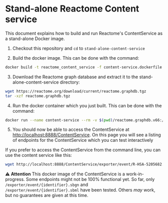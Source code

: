 # Stand-alone Reactome Content service

This document explains how to build and run Reactome's ContentService as a stand-alone Docker image.


1. Checkout this repository and `cd` to `stand-alone-content-service`

2. Build the docker image. This can be done with the command:
```bash
docker build -t reactome_content_service -f content-service.dockerfile .
```

3. Download the Reactome graph database and extract it to the stand-alone-content-service directory:
```bash
wget https://reactome.org/download/current/reactome.graphdb.tgz
tar -xzf reactome.graphdb.tgz
```

4. Run the docker container which you just built. This can be done with the command:
```bash
docker run --name content-service --rm -v $(pwd)/reactome.graphdb.v66:/neo4j/neo4j-community-3.4.10/data/databases/graph.db -p 8888:8080 reactome_content_service
```

5. You should now be able to access the ContentService at [http://localhost:8888/ContentService](http://localhost:8888/ContentService). On this page you will see a listing of endpoints for the ContentService which you can test interactively

If you prefer to access the ContentService from the command line, you can use the content service like this:

```bash
wget http://localhost:8888/ContentService/exporter/event/R-HSA-5205682.sbgn > R-HSA-5205682.sbgn
```

:warning: **Attention** This docker image of the ContentService is a work-in-progress. Some endpoints might not be 100% functional yet. So far, only `/exporter/event/{identifier}.sbgn` and `/exporter/event/{identifier}.sbml` have been tested. Others _may_ work, but no guarantees are given at this time.
